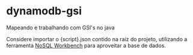 # dynamodb-gsi
Mapeando  e trabalhando com GSI's no java

Considere importar o {script}.json contido na raiz do projeto, utilizando a ferramenta <a href="https://docs.aws.amazon.com/amazondynamodb/latest/developerguide/workbench.settingup.html">NoSQL Workbench</a> para aproveitar a base de dados.
